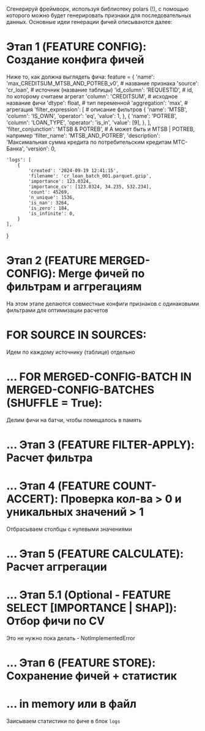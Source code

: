 Сгенерируй фреймворк, используя библиотеку polars (!), с помощью которого можно будет генерировать признаки для последовательных данных.
Основные идеи генерации фичей описываются далее:

# Этап 1 (FEATURE CONFIG): Создание конфига фичей

Ниже то, как должна выглядеть фича:
feature = {
    'name': 'max_CREDITSUM_MTSB_AND_POTREB_v0', # название признака
    'source': 'cr_loan', # источник (название таблицы)
    'id_column': 'REQUESTID', # id, по которому считаем агрегат
    'column': 'CREDITSUM', # исходное название фичи
    'dtype': float, # тип переменной
    'aggregation': 'max', # агрегация
    'filter_expression': [ # описание фильтров
        {
            'name': 'MTSB',
            'column': 'IS_OWN',
            'operator': 'eq',
            'value': 1,
        },
        {
            'name': 'POTREB',
            'column': 'LOAN_TYPE',
            'operator': 'is_in',
            'value': [9],
        },
    ],
    'filter_conjunction': 'MTSB & POTREB', # А может быть и MTSB | POTREB, например
    'filter_name': 'MTSB_AND_POTREB', 
    'description': 'Максимальная сумма кредита по потребительским кредитам МТС-Банка',
    'version': 0,
    
    'logs': [
        {
            'created': '2024-09-19 12:41:15', 
            'filename': 'cr_loan_batch_001.parquet.gzip',
            'importance': 123.0324,
            'importance_cv': [123.0324, 34.235, 532.234],
            'count': 45269,
            'n_unique': 1536,
            'is_nan': 3264,
            'is_zero': 184,
            'is_infinite': 0,
        }
    ],
}

# Этап 2 (FEATURE MERGED-CONFIG): Merge фичей по фильтрам и аггрегациям
На этом этапе делаются совместные конфиги признаков с одинаковыми фильтрами для оптимизации расчетов

# FOR SOURCE IN SOURCES:
Идем по каждому источнику (таблице) отдельно

# ... FOR MERGED-CONFIG-BATCH IN MERGED-CONFIG-BATCHES (SHUFFLE = True):
Делим фичи на батчи, чтобы помещалось в память

# ... Этап 3 (FEATURE FILTER-APPLY): Расчет фильтра

# ... Этап 4 (FEATURE COUNT-ACCERT): Проверка кол-ва > 0 и уникальных значений > 1
Отбрасываем столбцы с нулевыми значениями

# ... Этап 5 (FEATURE CALCULATE): Расчет аггрегации

# ... Этап 5.1 (Optional - FEATURE SELECT [IMPORTANCE | SHAP]): Отбор фичи по CV
Это не нужно пока делать - NotImplementedError

# ... Этап 6 (FEATURE STORE): Сохранение фичей + статистик
# ...                         in memory или в файл
Заисываем статистики по фиче в блок `logs`
